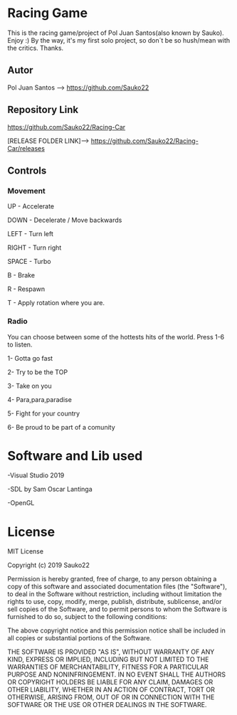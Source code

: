 # Racing Game
This is the racing game/project of Pol Juan Santos(also known by Sauko). Enjoy :)
By the way, it's my first solo project, so don´t be so hush/mean with the critics. Thanks.

## Autor
Pol Juan Santos --> https://github.com/Sauko22

## Repository Link
https://github.com/Sauko22/Racing-Car

[RELEASE FOLDER LINK]--> https://github.com/Sauko22/Racing-Car/releases

## Controls
### Movement
UP - Accelerate

DOWN - Decelerate / Move backwards
 
LEFT - Turn left

RIGHT - Turn right

SPACE - Turbo

B - Brake

R - Respawn

T - Apply rotation where you are.

### Radio
You can choose between some of the hottests hits of the world. Press 1-6 to listen.

1- Gotta go fast

2- Try to be the TOP

3- Take on you

4- Para,para,paradise

5- Fight for your country

6- Be proud to be part of a comunity



# Software and Lib used
-Visual Studio 2019

-SDL by Sam Oscar Lantinga

-OpenGL

# License
MIT License

Copyright (c) 2019 Sauko22

Permission is hereby granted, free of charge, to any person obtaining a copy
of this software and associated documentation files (the "Software"), to deal
in the Software without restriction, including without limitation the rights
to use, copy, modify, merge, publish, distribute, sublicense, and/or sell
copies of the Software, and to permit persons to whom the Software is
furnished to do so, subject to the following conditions:

The above copyright notice and this permission notice shall be included in all
copies or substantial portions of the Software.

THE SOFTWARE IS PROVIDED "AS IS", WITHOUT WARRANTY OF ANY KIND, EXPRESS OR
IMPLIED, INCLUDING BUT NOT LIMITED TO THE WARRANTIES OF MERCHANTABILITY,
FITNESS FOR A PARTICULAR PURPOSE AND NONINFRINGEMENT. IN NO EVENT SHALL THE
AUTHORS OR COPYRIGHT HOLDERS BE LIABLE FOR ANY CLAIM, DAMAGES OR OTHER
LIABILITY, WHETHER IN AN ACTION OF CONTRACT, TORT OR OTHERWISE, ARISING FROM,
OUT OF OR IN CONNECTION WITH THE SOFTWARE OR THE USE OR OTHER DEALINGS IN THE
SOFTWARE.
